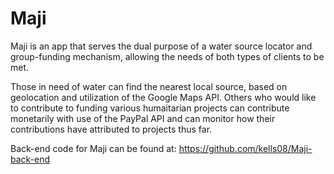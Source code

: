 # Maji 

Maji is an app that serves the dual purpose of a water source locator and group-funding mechanism, allowing the needs of both types of clients to be met. 

Those in need of water can find the nearest local source, based on geolocation and utilization of the Google Maps API. Others who would like to contribute to funding various humaitarian projects can contribute monetarily with use of the PayPal API and can monitor how their contributions have attributed to projects thus far.

Back-end code for Maji can be found at: https://github.com/kells08/Maji-back-end 

